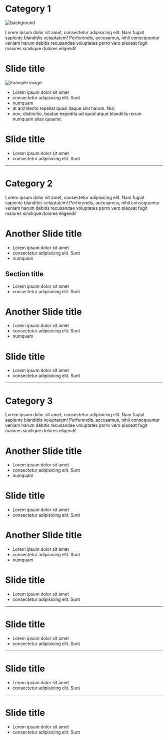 # Category 1
![background](http://rack.1.mshcdn.com/media/ZgkyMDEzLzA5LzE3L2IyL2Jyb3dzZXJyZWFsLjgyYjUyLmpwZwpwCXRodW1iCTk1MHg1MzQjCmUJanBn/00abddf5/985/browser-real-estate.jpg)

Lorem ipsum dolor sit amet, consectetur adipisicing elit. Nam fugiat sapiente blanditiis voluptatem! Perferendis, accusamus, nihil consequuntur veniam harum debitis recusandae voluptates porro vero placeat fugit maiores similique dolores eligendi!

# Slide title
![Example image](http://rack.1.mshcdn.com/media/ZgkyMDEzLzA5LzE3L2IyL2Jyb3dzZXJyZWFsLjgyYjUyLmpwZwpwCXRodW1iCTk1MHg1MzQjCmUJanBn/00abddf5/985/browser-real-estate.jpg)

- Lorem ipsum dolor sit amet
- consectetur adipisicing elit. Sunt
- numquam
- at architecto repellat quasi itaque sint harum. Nisi
- non, distinctio, beatae expedita ad quod atque blanditiis rerum numquam alias quaerat.

# Slide title

- Lorem ipsum dolor sit amet
- consectetur adipisicing elit. Sunt


---


# Category 2

Lorem ipsum dolor sit amet, consectetur adipisicing elit. Nam fugiat sapiente blanditiis voluptatem! Perferendis, accusamus, nihil consequuntur veniam harum debitis recusandae voluptates porro vero placeat fugit maiores similique dolores eligendi!

# Another Slide title

- Lorem ipsum dolor sit amet
- consectetur adipisicing elit. Sunt
- numquam

## Section title

- Lorem ipsum dolor sit amet
- consectetur adipisicing elit. Sunt

# Another Slide title

- Lorem ipsum dolor sit amet
- consectetur adipisicing elit. Sunt
- numquam

# Slide title

- Lorem ipsum dolor sit amet
- consectetur adipisicing elit. Sunt

---

# Category 3

Lorem ipsum dolor sit amet, consectetur adipisicing elit. Nam fugiat sapiente blanditiis voluptatem! Perferendis, accusamus, nihil consequuntur veniam harum debitis recusandae voluptates porro vero placeat fugit maiores similique dolores eligendi!

# Another Slide title

- Lorem ipsum dolor sit amet
- consectetur adipisicing elit. Sunt
- numquam

# Slide title

- Lorem ipsum dolor sit amet
- consectetur adipisicing elit. Sunt

# Another Slide title

- Lorem ipsum dolor sit amet
- consectetur adipisicing elit. Sunt
- numquam

# Slide title

- Lorem ipsum dolor sit amet
- consectetur adipisicing elit. Sunt

---

# Slide title

- Lorem ipsum dolor sit amet
- consectetur adipisicing elit. Sunt


---

# Slide title

- Lorem ipsum dolor sit amet
- consectetur adipisicing elit. Sunt


---

# Slide title

- Lorem ipsum dolor sit amet
- consectetur adipisicing elit. Sunt


